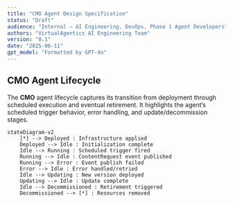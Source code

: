 ```yaml
---
title: "CMO Agent Design Specification"
status: "Draft"
audience: "Internal – AI Engineering, DevOps, Phase 1 Agent Developers"
authors: "VirtualAgentics AI Engineering Team"
version: "0.1"
date: "2025-06-11"
gpt_model: "Formatted by GPT-4o"
---
```


## CMO Agent Lifecycle

The **CMO** agent lifecycle captures its transition from deployment through scheduled execution and eventual retirement. It highlights the agent’s scheduled trigger behavior, error handling, and update/decommission stages.

```mermaid
stateDiagram-v2
    [*] --> Deployed : Infrastructure applied
    Deployed --> Idle : Initialization complete
    Idle --> Running : Scheduled trigger fired
    Running --> Idle : ContentRequest event published
    Running --> Error : Event publish failed
    Error --> Idle : Error handled/retried
    Idle --> Updating : New version deployed
    Updating --> Idle : Update complete
    Idle --> Decommissioned : Retirement triggered
    Decommissioned --> [*] : Resources removed